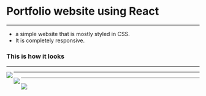 # Portfolio website using React

---
- a simple website that is mostly styled in CSS.
- It is completely responsive.


### This is how it looks

  --- 
  <img align="left" src="https://i.postimg.cc/vB7Xbk4d/Home.png)](https://postimg.cc/gXJ3KMyM" />
  
  --- 
  
  <img align="left" src="https://i.postimg.cc/y8zdSGdG/Home.png)](https://postimg.cc/kBf90fWN" />

  --- 
  <img align="left" src="https://i.postimg.cc/nLpGTTdR/Home.png)](https://postimg.cc/JsYXz3CZ" />
